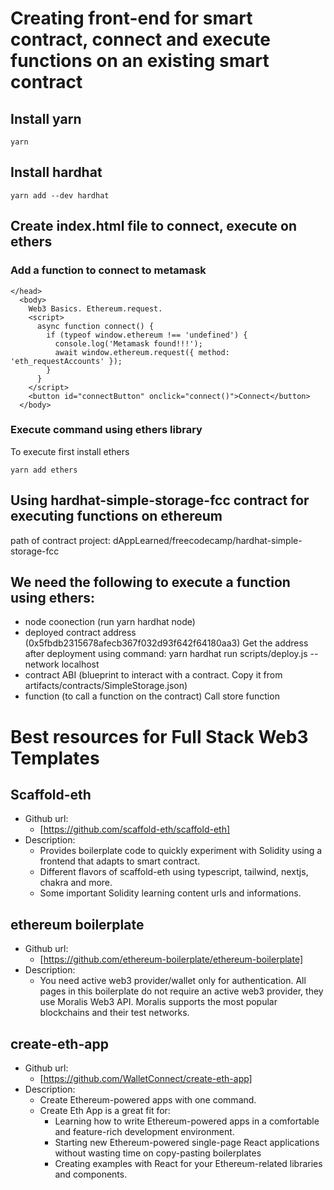 # Creating front-end for smart contract, connect and execute functions on an existing smart contract

## Install yarn

```
yarn
```

## Install hardhat

```
yarn add --dev hardhat
```

## Create index.html file to connect, execute on ethers

### Add a function to connect to metamask

```
</head>
  <body>
    Web3 Basics. Ethereum.request.
    <script>
      async function connect() {
        if (typeof window.ethereum !== 'undefined') {
          console.log('Metamask found!!!');
          await window.ethereum.request({ method: 'eth_requestAccounts' });
        }
      }
    </script>
    <button id="connectButton" onclick="connect()">Connect</button>
  </body>
```

### Execute command using ethers library

To execute first install ethers

```
yarn add ethers
```

## Using hardhat-simple-storage-fcc contract for executing functions on ethereum

path of contract project: dAppLearned/freecodecamp/hardhat-simple-storage-fcc

## We need the following to execute a function using ethers:

- node coonection (run yarn hardhat node)
- deployed contract address (0x5fbdb2315678afecb367f032d93f642f64180aa3)
  Get the address after deployment using command:
  yarn hardhat run scripts/deploy.js --network localhost
- contract ABI (blueprint to interact with a contract.
  Copy it from artifacts/contracts/SimpleStorage.json)
- function (to call a function on the contract)
  Call store function

##

# Best resources for Full Stack Web3 Templates

##

## Scaffold-eth

- Github url:
  - [https://github.com/scaffold-eth/scaffold-eth]
- Description:
  - Provides boilerplate code to quickly experiment with Solidity using a frontend that adapts to smart contract.
  - Different flavors of scaffold-eth using typescript, tailwind, nextjs, chakra and more.
  - Some important Solidity learning content urls and informations.

## ethereum boilerplate

- Github url:
  - [https://github.com/ethereum-boilerplate/ethereum-boilerplate]
- Description:
  - You need active web3 provider/wallet only for authentication. All pages in this boilerplate do not require an active web3 provider, they use Moralis Web3 API. Moralis supports the most popular blockchains and their test networks.

## create-eth-app

- Github url:
  - [https://github.com/WalletConnect/create-eth-app]
- Description:
  - Create Ethereum-powered apps with one command.
  - Create Eth App is a great fit for:
    - Learning how to write Ethereum-powered apps in a comfortable and feature-rich development environment.
    - Starting new Ethereum-powered single-page React applications without wasting time on copy-pasting boilerplates
    - Creating examples with React for your Ethereum-related libraries and components.
